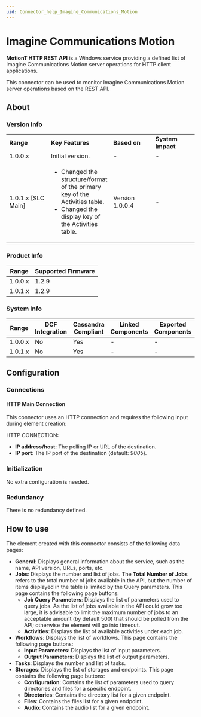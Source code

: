```yaml
---
uid: Connector_help_Imagine_Communications_Motion
---
```


# Imagine Communications Motion

**MotionT HTTP REST API** is a Windows service providing a defined list of Imagine Communications Motion server operations for HTTP client applications.

This connector can be used to monitor Imagine Communications Motion server operations based on the REST API.

## About

### Version Info

<table>
<colgroup>
<col style="width: 25%" />
<col style="width: 25%" />
<col style="width: 25%" />
<col style="width: 25%" />
</colgroup>
<tbody>
<tr class="odd">
<td><strong>Range</strong></td>
<td><strong>Key Features</strong></td>
<td><strong>Based on</strong></td>
<td><strong>System Impact</strong></td>
</tr>
<tr class="even">
<td>1.0.0.x</td>
<td>Initial version.</td>
<td>-</td>
<td>-</td>
</tr>
<tr class="odd">
<td>1.0.1.x [SLC Main]</td>
<td><ul>
<li>Changed the structure/format of the primary key of the Activities table.</li>
<li>Changed the display key of the Activities table.</li>
</ul></td>
<td>Version 1.0.0.4</td>
<td>-</td>
</tr>
</tbody>
</table>

### Product Info

| **Range** | **Supported Firmware** |
|-----------|------------------------|
| 1.0.0.x   | 1.2.9                  |
| 1.0.1.x   | 1.2.9                  |

### System Info

| **Range** | **DCF Integration** | **Cassandra Compliant** | **Linked Components** | **Exported Components** |
|-----------|---------------------|-------------------------|-----------------------|-------------------------|
| 1.0.0.x   | No                  | Yes                     | \-                    | \-                      |
| 1.0.1.x   | No                  | Yes                     | \-                    | \-                      |

## Configuration

### Connections

#### HTTP Main Connection

This connector uses an HTTP connection and requires the following input during element creation:

HTTP CONNECTION:

- **IP address/host**: The polling IP or URL of the destination.
- **IP port**: The IP port of the destination (default: *9005*).

### Initialization

No extra configuration is needed.

### Redundancy

There is no redundancy defined.

## How to use

The element created with this connector consists of the following data pages:

- **General**: Displays general information about the service, such as the name, API version, URLs, ports, etc.
- **Jobs**: Displays the number and list of jobs. The **Total Number of Jobs** refers to the total number of jobs available in the API, but the number of items displayed in the table is limited by the Query parameters.
  This page contains the following page buttons:
  - **Job Query Parameters**: Displays the list of parameters used to query jobs. As the list of jobs available in the API could grow too large, it is advisable to limit the maximum number of jobs to an acceptable amount (by default 500) that should be polled from the API; otherwise the element will go into timeout.
  - **Activities**: Displays the list of available activities under each job.
- **Workflows**: Displays the list of workflows.
  This page contains the following page buttons:
  - **Input Parameters**: Displays the list of input parameters.
  - **Output Parameters**: Displays the list of output parameters.
- **Tasks**: Displays the number and list of tasks.
- **Storages**: Displays the list of storages and endpoints.
  This page contains the following page buttons:
  - **Configuration**: Contains the list of parameters used to query directories and files for a specific endpoint.
  - **Directories**: Contains the directory list for a given endpoint.
  - **Files**: Contains the files list for a given endpoint.
  - **Audio**: Contains the audio list for a given endpoint.

